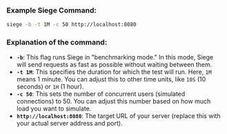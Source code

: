 ### Example Siege Command:

```bash
siege -b -t 1M -c 50 http://localhost:8080
```

### Explanation of the command:

- **`-b`**: This flag runs Siege in "benchmarking mode." In this mode, Siege will send requests as fast as possible without waiting between them.
- **`-t 1M`**: This specifies the duration for which the test will run. Here, `1M` means 1 minute. You can adjust this to other time units, like `10S` (10 seconds) or `1H` (1 hour).
- **`-c 50`**: This sets the number of concurrent users (simulated connections) to 50. You can adjust this number based on how much load you want to simulate.
- **`http://localhost:8080`**: The target URL of your server (replace this with your actual server address and port).
